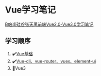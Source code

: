 # Vue学习笔记
[B站尚硅谷张天禹前端Vue2.0-Vue3.0学习笔记](https://www.bilibili.com/video/BV1Zy4y1K7SH/?share_source=copy_web&vd_source=f84c9fc351ceed8680fa5a28481cb16e)

## 学习顺序

1. ✔️[Vue基础](./1.Vue基础/Vue基础.md)
2. ✔️[Vue-cli、vue-router、vuex、element-ui](./2.vue-cli-learn/README.md)
6. 🚩Vue3

